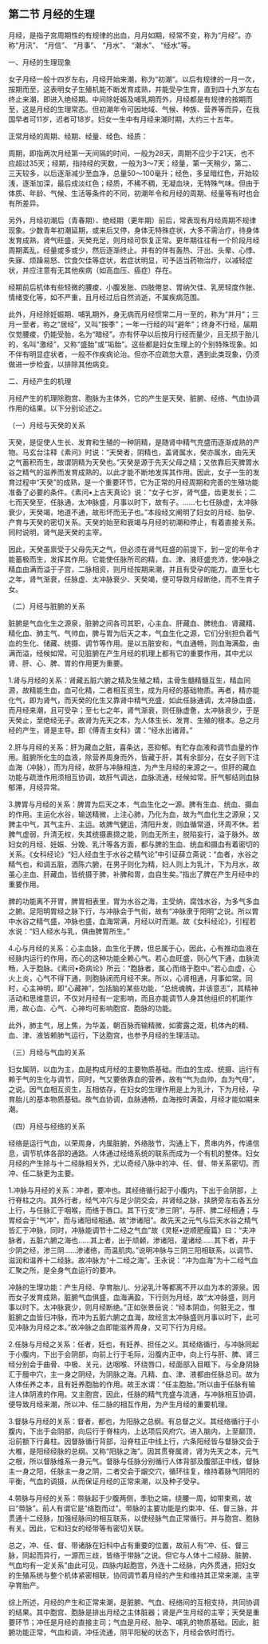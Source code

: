 ## 第二节 月经的生理

月经，是指子宫周期性的有规律的出血，月月如期，经常不变，称为“月经”。亦称“月汛”、 “月信”、 “月事”、 “月水”、 “潮水”、 “经水”等。

一、月经的生理现象

女子月经一般十四岁左右，月经开始来潮，称为“初潮”。以后有规律的一月一次，按期而至，这表明女子生殖机能不断发育成熟，并能受孕生育，直到四十九岁左右终止来潮，即进入绝经期。中间除妊娠及哺乳期而外，月经都是有规律的按期而至，这是月经的生理常态。但初潮年令可因地域、气候、种族、营养等而异，在我国早者可11岁，迟者可18岁。妇女一生中有月经来潮时期，大约三十五年。

正常月经的周期、经期、经量、经色、经质：

周期，即指两次月经第一天间隔的时间，一般为28天，周期不应少于21天，也不应超过35天；经期，指持经的天数，一般为3～7天；经量，第一天稍少，第二、三天较多，以后逐渐减少至血净，总量50～100毫升；经色，多呈暗红色，开始较浅，逐渐加深，最后成淡红色；经质，不稀不稠，无凝血块，无特殊气味。但由于体质、年龄、气候、生活等条件的不同，初潮年令和月经的周期、经量等有时也会有所差异。

另外，月经初潮后（青春期）、绝经期（更年期）前后，常表现有月经周期不规律现象。少数青年初潮延期，或来后又停，身体无特殊症状，大多不需治疗，待身体发育成熟，肾气旺盛，天癸充足，则月经可恢复正常。更年期往往有一个阶段月经周期紊乱，经量或多或少，然后逐渐终止。并有的伴有轰热、汗出、头晕、心悸、失寐、烦躁易怒、饮食欠佳等症状，若症状明显，可予适当药物治疗，以减轻症状，并应注意有无其他疾病（如高血压、癌症）存在。

经期前后机体有些轻微的腰痠、小腹发胀、四肢倦怠、胃纳欠佳、乳房轻度作胀、情绪变化等，如不严重，且月经过后自然消逝，不属疾病范围。

此外，月经除妊娠期、哺乳期外，身无病而月经惯常二月一至的，称为“并月”；三月一至者，称之“居经”，又叫“按季”；一年一行经的叫“避年”；终身不行经，届期仅觉腰痠，仍能受胎，名为“暗经”。亦有怀孕以后按月行经而量少，且无损于胎儿的，名叫“激经”，又称“盛胎”或“垢胎”。这些都是妇女生理上的个别特殊现象。如不伴有明显症状者，一般不作疾病论治。但亦不应疏忽大意，遇到此类现象，仍须做进一步检査，以排除其他病变。

二、月经产生的机理

月经产生的机理除胞宫、胞脉为主体外，它的产生是天癸、脏腑、经络、气血协调作用的结果。以下分别论述之。

（一）月经与天癸的关系

天癸，是促使人生长、发育和生殖的一种阴精，是随肾中精气充盛而逐渐成熟的产物。马玄台注释《素问》时说：“天癸者，阴精也，盖肾属水，癸亦属水，由先天之气蓄积而生，故谓阴精为天癸也。”天癸是源于先天父母之精；又依靠后天脾胃水谷之精气的滋养而发育成熟的。以此才能不断地发挥其作用。因此，女子一生的发育过程中“天癸”的成熟，是一个重要环节，它为正常的月经周期和完善的生殖功能准备了必要的条件。《素问•上古天真论》说：“女子七岁，肾气盛，齿更发长；二七而天癸至，任脉通，太冲脉盛，月事以时下，故有子。……七七任脉虚，太冲脉衰少，天癸竭，地道不通，故形坏而无子也。”本段经文阐明了妇女的月经、胎孕、产育与天癸的密切关系。天癸的始至和衰竭与月经的初潮和停止，有着直接关系。同时说明，肾气是天癸的主宰。

因此，天癸虽禀受于父母先天之气，但必须在肾气旺盛的前提下，到一定的年令才能蓄极而生，发挥其作用。它能使任脉所司的精，血、津、液旺盛充沛，使冲脉之精血由满而溢于子宫，二脉相资，则月经按期来潮，并且有受孕的能力。直至七七之年，肾气渐衰，任脉虚、太冲脉衰少、天癸竭，便可导致月经断绝，而不生育子女。

（二）月经与脏腑的关系

脏腑是气血化生之源泉，脏腑之间各司其职，心主血、肝藏血、脾统血、肾藏精、精化血、肺主气、气帅血，脾与胃为后天之本，气血生化之源，它们分别担负着气血的生化、储藏、统摄、调节等作用。是以五脏安和，气血通畅，则血海满盈，由满而溢，经候如常。可见脏腑在产生月经的机理上都有它的重要作用，其中尤以肾、肝、心、脾、胃的作用更为重要。

1.肾与月经的关系：肾藏五脏六腑之精及生殖之精，主骨生髓精髓互生，精血同源，故精能生血，血可化精，二者相互资生，成为月经的基础物质。再者，精亦能化气，即为肾气，而天癸的化生又靠肾中精气充盛，如此任脉通调，太冲脉血盛，而月经来潮，且可受孕；至七七之年，肾气渐衰，则任脉虚惫，太冲脉衰少，于是天癸止，至绝经无子。故肾为先天之本，为人体生长、发育、生殖的根本。总之月经的产生，肾是主导。即《傅青主女科》谓：“经水出诸肾。”

2.肝与月经的关系：肝为藏血之脏，喜条达，恶抑郁。有贮存血液和调节血量的作用。脏腑所化生的血液，除营养周身而外，皆藏于肝，其有余部分，在女子则下注血海（冲脉），而为月经，故肝与冲脉相连，为产生月经的来源之一。但肝的藏血功能与疏泄作用须相互协调，故肝气调达，血脉流通，经候如常。肝气郁结则血脉郁滞，月经异常。

3.脾胃与月经的关系：脾胃为后天之本，气血生化之一源。脾有生血、统血、摄血的作用。主运化水谷，输送精微，上注心肺，乃化为血，故为气血化生之源泉；又脾主中气，其气主升、主运。故脾气健运，清阳升发，则血循常道，环周不休。若脾气虚弱，升清无权，失其统摄裹撷之能，则血无所主，脱陷妄行，溢于脉外。故妇女的月经、妊娠、分娩、乳汁等各方面，都与脾的生血、统血和摄血有着密切的关系。《女科经论》“妇人经血生于水谷之精气论”中引证薛立斋说：“血者，水谷之精气也，和调五脏，洒陈六腑，在男子则化为精，妇人则上为乳汁，下为月水，故虽心主血、肝藏血，皆统摄于脾，补脾和胃，血自生矣。”指出了脾在产生月经中的重要作用。

脾的功能离不开胃，脾胃相表里，胃为水谷之海，主受纳，腐蚀水谷，为多气多血之腑。足阳明胃经之脉下行，与冲脉会于气街，故有“冲脉隶于阳明”之说。所以胃中水谷之精气盛，冲脉也盛，血海常满，月经以时而潮。故《女科经论》，引程若水说：“妇人经水与乳，俱由脾胃所生。”

4.心与月经的关系：心主血脉，血生化于脾，但总属于心，因此，心有推动血液在经脉内运行的作用，而心的这种功能全赖心气。若心血旺盛，则心气下通，血脉流畅，入于胞脉。《素问•奇病论》所云：“胞脉者，属心而络于胞中。”若心血虚，心火上炎，心气不得下通，则胞脉闭而月经不来。所以，心肾相通，月事如常。同时，心主神明，即“心藏神”，包括脑的某些功能，“总统魂魄，并该意志”，其精神活动和思维意识，不仅对月经有一定影响，而且亦能调节人身其他组织的机能作用，故心血、心气、心神均可影响胞宫、胞脉的功能。

此外，肺主气，居上焦，为华盖，朝百脉而输精微，如雾露之溉，机体內的精、血、津、液皆赖肺气运行，下达胞宫，也参予月经的生理活动。

（三）月经与气血的关系

妇女属阴，以血为主，血是构成月经的主要物质基础。而血的生成、统摄、运行有赖于气的生化与调节，同时，气又要依靠血的营养，故有“气为血帅，血为气母”，之说。因气血相互资生，互相依存，在妇女的生理作用是上为乳汁，下为月经，孕育胎儿的基本物质基础。故气血协调，血脉通畅，血海按时满盈，月经才能如期来潮。

（四）月经与经络的关系

经络是运行气血，以荣周身，内属脏腑，外络肢节，沟通上下，贯串内外，传递信息，调节机体各部的通路。人体通过经络系统的联系而成为一个有机的整体。妇女月经的产生除与十二经脉相关外，尤以奇经八脉中的冲、任、督、带关系密切。而冲、任二脉更为主要。

1.冲脉与月经的关系：冲者，要冲也。其经络循行起于小腹内，下出于会阴部，上行脊柱之内。其外行者，经气冲穴与足少阴交会，并肾经之脉，挟脐旁左右各五分上行，与任脉汇于咽喉，而络于唇口。其下行支“渗三阴”，与肝、脾二经相通；与胃经会于“气冲”，而与诸阳经相通。故“渗诸阳”。故先天之元气与后天水谷之精气皆汇于冲脉，同时，冲脉能调节十二经之气血”故《灵枢•逆顺肥瘦篇》曰：“夫冲脉者，五脏六腑之海也……其上者，出于颃顙，渗诸阳，灌诸经……其下者，并于少阴之经，渗三阴……渗诸络，而温肌肉。”说明冲脉与三阴三阳相联系，以调节、滋润和温养十二经脉。故冲脉为“十二经之海”。王永说：“冲为血海”为十二经气血汇聚之所，是全身气血运行的要冲。

冲脉的生理功能：产生月经、孕育胎儿、分泌乳汁等都离不开以血为本的源泉。因而女子发育成熟，脏腑气血俱盛，血海满盈，下行则为月经，故“太冲脉盛，则月事以时下。太冲脉衰少，则月经断绝。”正如张景岳说：“经本阴血，何脏无之，惟脏腑之血皆归冲脉，而冲为五脏六腑之血海，故经言太冲脉盛则月事以时下，此可见冲脉为月经之本。”故冲脉之血即能滋养周身，又可下行为月经。

2.任脉与月经之关系：任者，妊也，有妊养、担任之义。其经络循行，与冲脉同起于小腹内，下出于会阴部，向前上行于毛际，沿腹内正中，向上行与肝、脾、肾三经分别会于曲骨、中极、关元，达咽喉、环绕唇口，经面部入目眶下。与全身阴脉汇于膻中穴，主一身之阴经，为阴脉之海。凡精、血、津、液都由任脉总司。故为人体任养之本，且有妊养胞胎的作用。故王水谓：“任主胞胎。”所以由于任脉有输注人体阴液的作用。又主胞宫，因此，任脉的精气充盛与流通，与冲脉相互协调，便导致月经来潮，所以冲、任二脉的相互作用，为产生月经的重要机理。

3.督脉与月经的关系：督者，都也，为阳脉之总纲。有总督之义。其经络循行于小腹内，下出于会阴部，向后行于脊柱内，上达项后风府穴。进入脑内，上至巅顶，沿前额下行鼻柱。因督脉循行背部，沿脊柱正中线上行，六条阳经皆与督脉交会于大椎，是阳经经脉的总纲。又称“阳脉之海”。因其贯脊属肾，肾为先天之本，元气之根，所以督脉维系一身元气。督脉与任脉分别循行人体背部及腹部正中线，督脉主一身之阳，任脉主一身之阴，二者交会于龈交穴，循环往复，维持着脉气阴阳的平衡，气血的调摄，从而保证月经的正常来潮，以及种子受孕。

4.带脉与月经的关系：带脉起于少腹两侧，季肋之端，绕腰一周，如带束焉，故曰“带脉”。前人有谓它是“络胞而过”。带脉的主要功能是约束冲、任、督三脉，并贯通十二经脉，加强经脉间的相互联系，以使经脉气血正常循行。并与胞宫、胞脉有关。因此，它和妇女的经带等有密切关联。

总之，冲、任、督、带诸脉在妇科中占有重要的位置，故前人有“冲、任、督三脉，同起而异行，一源而三歧，皆络于带脉”之说。但它与人体十二经脉、脏腑、气血均有一定关系”由此可见，四脉内起胞宫，外连十二经脉，内外贯通，把妇女的生殖系统与整个机体紧密相联，协同调节着月经的产生和维持其正常来潮，主宰孕育胎产。

综上所述，月经的产生和正常来潮，是脏腑、气血、经络间的互相支持，共同协调的结果。其中胞宫、胞脉是排出月经之主体脏器；肾是产生月经的主宰；天癸是重要环节；冲任是月经的直接主司；气血是月经、胎孕、哺乳的物质基础。因此，脏腑功能正常，气血和调，冲任流通，阴平阳秘的状态下，月经会依时而行。
